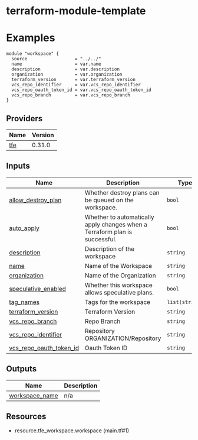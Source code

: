 # terraform-module-template

<!-- BEGIN_TF_DOCS -->
# Examples
```hcl
module "workspace" {
  source                  = "../../"
  name                    = var.name
  description             = var.description
  organization            = var.organization
  terraform_version       = var.terraform_version
  vcs_repo_identifier     = var.vcs_repo_identifier
  vcs_repo_oauth_token_id = var.vcs_repo_oauth_token_id
  vcs_repo_branch         = var.vcs_repo_branch
}
```

## Providers

| Name | Version |
|------|---------|
| <a name="provider_tfe"></a> [tfe](#provider\_tfe) | 0.31.0 |
## Inputs

| Name | Description | Type | Default | Required |
|------|-------------|------|---------|:--------:|
| <a name="input_allow_destroy_plan"></a> [allow\_destroy\_plan](#input\_allow\_destroy\_plan) | Whether destroy plans can be queued on the workspace. | `bool` | `false` | no |
| <a name="input_auto_apply"></a> [auto\_apply](#input\_auto\_apply) | Whether to automatically apply changes when a Terraform plan is successful. | `bool` | `false` | no |
| <a name="input_description"></a> [description](#input\_description) | Description of the workspace | `string` | n/a | yes |
| <a name="input_name"></a> [name](#input\_name) | Name of the Workspace | `string` | n/a | yes |
| <a name="input_organization"></a> [organization](#input\_organization) | Name of the Organization | `string` | n/a | yes |
| <a name="input_speculative_enabled"></a> [speculative\_enabled](#input\_speculative\_enabled) | Whether this workspace allows speculative plans. | `bool` | `false` | no |
| <a name="input_tag_names"></a> [tag\_names](#input\_tag\_names) | Tags for the workspace | `list(string)` | `[]` | no |
| <a name="input_terraform_version"></a> [terraform\_version](#input\_terraform\_version) | Terraform Version | `string` | n/a | yes |
| <a name="input_vcs_repo_branch"></a> [vcs\_repo\_branch](#input\_vcs\_repo\_branch) | Repo Branch | `string` | `"main"` | no |
| <a name="input_vcs_repo_identifier"></a> [vcs\_repo\_identifier](#input\_vcs\_repo\_identifier) | Repository ORGANIZATION/Repository | `string` | n/a | yes |
| <a name="input_vcs_repo_oauth_token_id"></a> [vcs\_repo\_oauth\_token\_id](#input\_vcs\_repo\_oauth\_token\_id) | Oauth Token ID | `string` | n/a | yes |
## Outputs

| Name | Description |
|------|-------------|
| <a name="output_workspace_name"></a> [workspace\_name](#output\_workspace\_name) | n/a |
## Resources

- resource.tfe_workspace.workspace (main.tf#1)
<!-- END_TF_DOCS -->
